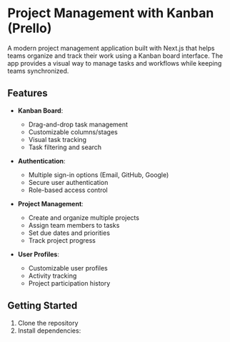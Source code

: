 # Project Management with Kanban (Prello)

A modern project management application built with Next.js that helps teams organize and track their work using a Kanban board interface. The app provides a visual way to manage tasks and workflows while keeping teams synchronized.

## Features

- **Kanban Board**:

  - Drag-and-drop task management
  - Customizable columns/stages
  - Visual task tracking
  - Task filtering and search

- **Authentication**:

  - Multiple sign-in options (Email, GitHub, Google)
  - Secure user authentication
  - Role-based access control

- **Project Management**:

  - Create and organize multiple projects
  - Assign team members to tasks
  - Set due dates and priorities
  - Track project progress

- **User Profiles**:
  - Customizable user profiles
  - Activity tracking
  - Project participation history

## Getting Started

1. Clone the repository
2. Install dependencies:
